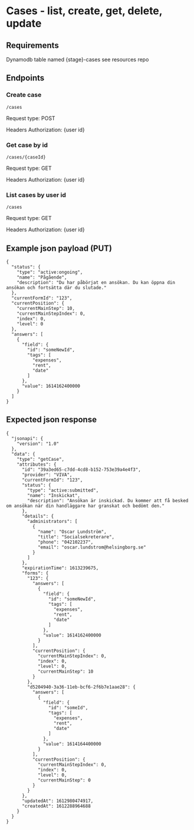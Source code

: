 # Cases - list, create, get, delete, update

## Requirements

Dynamodb table named {stage}-cases
see resources repo

## Endpoints

### Create case

`/cases`

Request type: POST

Headers
Authorization: {user id}

### Get case by id

`/cases/{caseId}`

Request type: GET

Headers
Authorization: {user id}

### List cases by user id

`/cases`

Request type: GET

Headers
Authorization: {user id}

## Example json payload (PUT)

```
{
  "status": {
    "type": "active:ongoing",
    "name": "Pågående",
    "description": "Du har påbörjat en ansökan. Du kan öppna din ansökan och fortsätta där du slutade."
  },
  "currentFormId": "123",
  "currentPosition": {
    "currentMainStep": 10,
    "currentMainStepIndex": 0,
    "index": 0,
    "level": 0
  },
  "answers": [
    {
      "field": {
        "id": "someNewId",
        "tags": [
          "expenses",
          "rent",
          "date"
        ]
      },
      "value": 1614162400000
    }
  ]
}
```

## Expected json response

```
{
  "jsonapi": {
    "version": "1.0"
  },
  "data": {
    "type": "getCase",
    "attributes": {
      "id": "39a3ed65-c7dd-4cd8-b152-753e39a4e4f3",
      "provider": "VIVA",
      "currentFormId": "123",
      "status": {
        "type": "active:submitted",
        "name": "Inskickat",
        "description": "Ansökan är inskickad. Du kommer att få besked om ansökan när din handläggare har granskat och bedömt den."
      },
      "details": {
        "administrators": [
          {
            "name": "Oscar Lundström",
            "title": "Socialsekreterare",
            "phone": "042102237",
            "email": "oscar.lundstrom@helsingborg.se"
          }
        ]
      },
      "expirationTime": 1613239675,
      "forms": {
        "123": {
          "answers": [
            {
              "field": {
                "id": "someNewId",
                "tags": [
                  "expenses",
                  "rent",
                  "date"
                ]
              },
              "value": 1614162400000
            }
          ],
          "currentPosition": {
            "currentMainStepIndex": 0,
            "index": 0,
            "level": 0,
            "currentMainStep": 10
          }
        },
        "d5204940-3a36-11eb-bcf6-2f6b7e1aae28": {
          "answers": [
            {
              "field": {
                "id": "someId",
                "tags": [
                  "expenses",
                  "rent",
                  "date"
                ]
              },
              "value": 1614164400000
            }
          ],
          "currentPosition": {
            "currentMainStepIndex": 0,
            "index": 0,
            "level": 0,
            "currentMainStep": 0
          }
        }
      },
      "updatedAt": 1612980474917,
      "createdAt": 1612288964688
    }
  }
}
```
